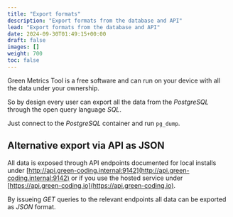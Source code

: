 ```yaml
---
title: "Export formats"
description: "Export formats from the database and API"
lead: "Export formats from the database and API"
date: 2024-09-30T01:49:15+00:00
draft: false
images: []
weight: 700
toc: false
---
```


Green Metrics Tool is a free software and can run on your device with all the data under your ownership.

So by design every user can export all the data from the *PostgreSQL* through the open query language *SQL*.

Just connect to the *PostgreSQL* container and run `pg_dump`.

## Alternative export via API as JSON

All data is exposed through API endpoints documented for local installs under [http://api.green-coding.internal:9142](http://api.green-coding.internal:9142)
or if you use the hosted service under [https://api.green-coding.io](https://api.green-coding.io).

By issueing *GET* queries to the relevant endpoints all data can be exported as *JSON* format.

